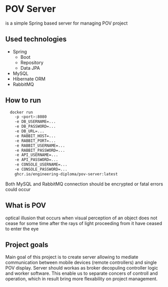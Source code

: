 # POV Server

is a simple Spring based server for managing POV project

## Used technologies

- Spring
  - Boot
  - Repository
  - Data JPA
- MySQL
- Hibernate ORM
- RabbitMQ

## How to run

```bash
  docker run 
    -p <port>:8080 
    -e DB_USERNAME=... 
    -e DB_PASSWORD=... 
    -e DB_URL=... 
    -e RABBIT_HOST=... 
    -e RABBIT_PORT=... 
    -e RABBIT_USERNAME=... 
    -e RABBIT_PASSWORD=... 
    -e API_USERNAME=...
    -e API_PASSWORD=...
    -e CONSOLE_USERNAME=...
    -e CONSOLE_PASSWORD=...
    ghcr.io/engineering-diploma/pov-server:latest
```

Both MySQL and RabbitMQ connection should be encrypted or fatal errors could occur

## What is POV

optical illusion that occurs when visual perception of an object does not cease for some time after the rays of light
proceeding from it have ceased to enter the eye

## Project goals

Main goal of this project is to create server allowing to mediate communication between mobile devices (remote
controllers) and single POV display. Server should workas as broker decopuling controller logic and worker software.
This enable us to separate concers of controll and operation, which in result bring more flexability on project
management.